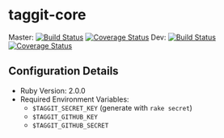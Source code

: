 # taggit-core 

Master: [![Build Status](https://travis-ci.org/TaggitIO/taggit-core.png?branch=master)](https://travis-ci.org/TaggitIO/taggit-core) [![Coverage Status](https://coveralls.io/repos/TaggitIO/taggit-core/badge.png?branch=master)](https://coveralls.io/r/TaggitIO/taggit-core?branch=master)
Dev: [![Build Status](https://travis-ci.org/TaggitIO/taggit-core.png?branch=dev)](https://travis-ci.org/TaggitIO/taggit-core) [![Coverage Status](https://coveralls.io/repos/TaggitIO/taggit-core/badge.png?branch=dev)](https://coveralls.io/r/TaggitIO/taggit-core?branch=dev)

## Configuration Details
* Ruby Version: 2.0.0
* Required Environment Variables:
  * `$TAGGIT_SECRET_KEY` (generate with `rake secret`)
  * `$TAGGIT_GITHUB_KEY`
  * `$TAGGIT_GITHUB_SECRET`
